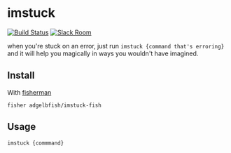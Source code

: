 # imstuck

[![Build Status][travis-badge]][travis-link]
[![Slack Room][slack-badge]][slack-link]

when you're stuck on an error, just run `imstuck {command that's erroring}` and it will help you magically in ways you wouldn't have imagined.

## Install

With [fisherman]

```
fisher adgelbfish/imstuck-fish
```

## Usage

```fish
imstuck {commmand}
```

[travis-link]: https://travis-ci.org/adgelbfish/imstuck
[travis-badge]: https://img.shields.io/travis/adgelbfish/imstuck.svg
[slack-link]: https://fisherman-wharf.herokuapp.com
[slack-badge]: https://fisherman-wharf.herokuapp.com/badge.svg
[fisherman]: https://github.com/fisherman/fisherman
